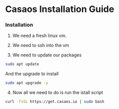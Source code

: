 # Casaos Installation Guide

### Installation

1. We need a fresh linux vm.

2. We need to ssh into the vm

3. We need to update our packages
```bash
sudo apt update
```

And the upgrade to install
```bash
sudo apt upgrade -y
```

4. Now all we need to do is run the istall script
```bash
curl -fsSL https://get.casaos.io | sudo bash
```